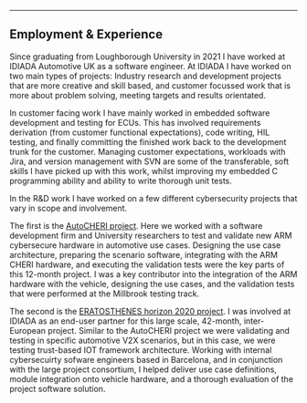***
## Employment & Experience

Since graduating from Loughborough University in 2021 I have worked at IDIADA Automotive UK as a software engineer. At IDIADA I have worked on two main types of projects: Industry research and development projects that are more creative and skill based, and customer focussed work that is more about problem solving, meeting targets and results orientated.

In customer facing work I have mainly worked in embedded software development and testing for ECUs. This has involved requirements derivation (from customer functional expectations), code writing, HIL testing, and finally committing the finished work back to the development trunk for the customer. Managing customer expectations, workloads with Jira, and version management with SVN are some of the transferable, soft skills I have picked up with this work, whilst improving my embedded C programming ability and ability to write thorough unit tests.

In the R&D work I have worked on a few different cybersecurity projects that vary in scope and involvement.

The first is the [AutoCHERI project](https://autocheri.tech/). Here we worked with a software development firm and University researchers to test and validate new ARM cybersecure hardware in automotive use cases. Designing the use case architecture, preparing the scenario software, integrating with the ARM CHERI hardware, and executing the validation tests were the key parts of this 12-month project. I was a key contributor into the integration of the ARM hardware with the vehicle, designing the use cases, and the validation tests that were performed at the Millbrook testing track.

The second is the [ERATOSTHENES horizon 2020 project](https://eratosthenes-project.eu/). I was involved at IDIADA as an end-user partner for this large scale, 42-month, inter-European project. Similar to the AutoCHERI project we were validating and testing in specific automotive V2X scenarios, but in this case, we were testing trust-based IOT framework architecture. Working with internal cybersecuirty sofware engineers based in Barcelona, and in conjunction with the large project consortium, I helped deliver use case definitions, module integration onto vehicle hardware, and a thorough evaluation of the project software solution. 

